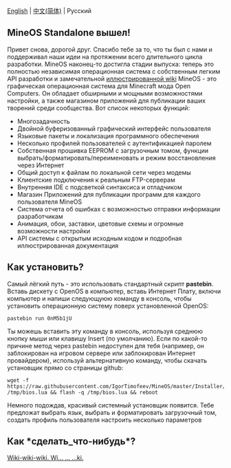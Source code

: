 [English](https://github.com/IgorTimofeev/MineOS/blob/master/README.md) | [中文(简体)](https://github.com/IgorTimofeev/MineOS/blob/master/README-zh_CN.md) | Русский

## MineOS Standalone вышел!

Привет снова, дорогой друг. Спасибо тебе за то, что ты был с нами и поддерживал наши идеи на протяжении всего длительного цикла разработки. MineOS наконец-то достигла стадии выпуска: теперь это полностью независимая операционная система с собственным легким API разработки и замечательной [иллюстрированной wiki](https://github.com/IgorTimofeev/MineOS/wiki) 
MineOS - это графическая операционная система для Minecraft мода Open Computers. Он обладает обширными и мощными возможностями настройки, а также магазином приложений для публикации ваших творений среди сообщества.
Вот список некоторых функций:

-   Многозадачность
-   Двойной буферизованный графический интерфейс пользователя
-   Языковые пакеты и локализация программного обеспечения
-   Несколько профилей пользователей с аутентификацией паролем
-   Собственная прошивка EEPROM с загрузочным томом, функции выбрать/форматировать/переименовать и режим восстановления через Интернет
-   Общий доступ к файлам по локальной сети через модемы
-   Клиентские подключения к реальным FTP-серверам
-   Внутренняя IDE с подсветкой синтаксиса и отладчиком
-   Магазин Приложений для публикации программ для каждого пользователя MineOS
-   Система отчета об ошибках с возможностью отправки информации разработчикам
-   Анимация, обои, заставки, цветовые схемы и огромные возможности настройки
-   API системы с открытым исходным кодом и подробная иллюстрированная документация

## Как установить?

Самый лёгкий путь - это использовать стандартный скрипт **pastebin**. Вставь дискету с OpenOS в компьютер, вставь Интернет Плату, включи компьютер и напиши следующуюю команду в консоль, чтобы установить операционную систему поверх установленной OpenOS:

	pastebin run 0nM5b1jU

Ты можешь вставить эту команду в консоль, используя среднюю кнопку мыши или клавишу Insert (по умолчанию). Если по какой-то причине метод через pastebin недоступен для тебя (например, он заблокирован на игровом сервере или заблокирован Интернет провайдером), используй альтернативную команду, чтобы скачать установщик прямо со страницы github:

	wget -f https://raw.githubusercontent.com/IgorTimofeev/MineOS/master/Installer/BIOS.lua /tmp/bios.lua && flash -q /tmp/bios.lua && reboot

Немного подождав, красивый системный установщик появится. Тебе предложат выбрать язык, выбрать и форматировать загрузочный том, создать профиль пользователя настроить несколько параметров

## Как \*сделать_что-нибудь\*?

[Wiki-wiki-wiki. Wi...
...
...ki.](https://github.com/IgorTimofeev/MineOS/wiki)
